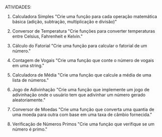 ATIVIDADES:

1. Calculadora Simples 
"Crie uma função para cada operação matemática básica (adição, subtração, multiplicação e divisão)"

2. Conversor de Temperatura 
"Crie funções para converter temperaturas entre Celsius, Fahrenheit e Kelvin."

3. Cálculo do Fatorial 
"Crie uma função para calcular o fatorial de um número."

4. Contagem de Vogais 
"Crie uma função que conte o número de vogais em uma string."

5. Calculadora de Média 
"Crie uma função que calcule a média de uma lista de números."

6. Jogo de Adivinhação 
"Crie uma função que implemente um jogo de adivinhação onde o usuário tem que adivinhar um número gerado aleatoriamente."

7. Conversor de Moedas 
"Crie uma função que converta uma quantia de uma moeda para outra com base em uma taxa de câmbio fornecida."

8. Verificação de Números Primos 
"Crie uma função que verifique se um número é primo."
